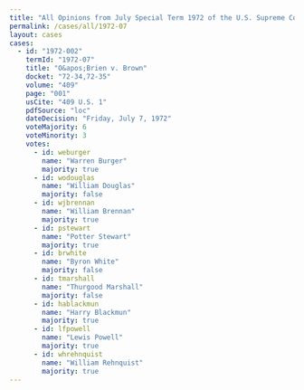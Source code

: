 ```yaml
---
title: "All Opinions from July Special Term 1972 of the U.S. Supreme Court"
permalink: /cases/all/1972-07
layout: cases
cases:
  - id: "1972-002"
    termId: "1972-07"
    title: "O&apos;Brien v. Brown"
    docket: "72-34,72-35"
    volume: "409"
    page: "001"
    usCite: "409 U.S. 1"
    pdfSource: "loc"
    dateDecision: "Friday, July 7, 1972"
    voteMajority: 6
    voteMinority: 3
    votes:
      - id: weburger
        name: "Warren Burger"
        majority: true
      - id: wodouglas
        name: "William Douglas"
        majority: false
      - id: wjbrennan
        name: "William Brennan"
        majority: true
      - id: pstewart
        name: "Potter Stewart"
        majority: true
      - id: brwhite
        name: "Byron White"
        majority: false
      - id: tmarshall
        name: "Thurgood Marshall"
        majority: false
      - id: hablackmun
        name: "Harry Blackmun"
        majority: true
      - id: lfpowell
        name: "Lewis Powell"
        majority: true
      - id: whrehnquist
        name: "William Rehnquist"
        majority: true
---
```

